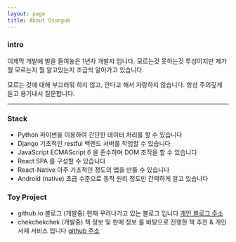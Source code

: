 ```yaml
---
layout: page
title: About Osunguk
---
```




### intro

이제막 개발에 발을 들여놓은 1년차 개발자 입니다. 모르는것 못하는것 투성이지만 제가 뭘 모르는지 뭘 알고있는지 조금씩 알아가고 있습니다. 

모르는 것에 대해 부끄러워 하지 않고, 안다고 해서 자랑하지 않습니다. 항상 주의깊게 듣고 용기내서 질문합니다.

---

### Stack

- Python
  파이썬을 이용하여 간단한 데이터 처리를 할 수 있습니다
- Django
  기초적인 restful 백엔드 서버를 작업할 수 있습니다
- JavaScript
  ECMAScript 6 을 준수하며 DOM 조작을 할 수 있습니다
- React
  SPA 를 구성할 수 있습니다
- React-Native
  아주 기초적인 정도의 앱을 만들 수 있습니다
- Android (native)
  초급 수준으로 동작 원리 정도만 간략하게 알고 있습니다



### Toy Project

- github.io 블로그 (개발중)
  현재 꾸려나가고 있는 블로그 입니다
  [개인 블로그 주소](https://osunguk.github.io/)
- chekchekchek (개발중)
  책 정보 및 판매 정보 를 바탕으로 진행한 책 추천 & 개인 서재 서비스 입니다
  [github 주소](https://github.com/osunguk/chekchekchek)

